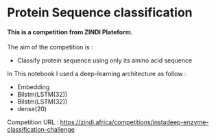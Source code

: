 # Protein Sequence classification

#### This is a  competition from ZINDI Plateform.

The aim of the competition is :
- Classify protein sequence using only its amino acid sequence

In This notebook I used a deep-learning architecture as follow :
- Embedding 
- Bilstm(LSTM(32))
- Bilstm(LSTM(32))
- dense(20)




Competition URL :
https://zindi.africa/competitions/instadeep-enzyme-classification-challenge
